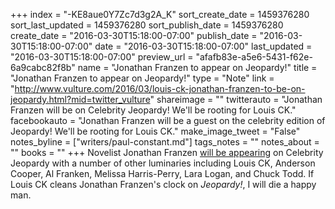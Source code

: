 +++
index = "-KE8aue0Y7Zc7d3g2A_K"
sort_create_date = 1459376280
sort_last_updated = 1459376280
sort_publish_date = 1459376280
create_date = "2016-03-30T15:18:00-07:00"
publish_date = "2016-03-30T15:18:00-07:00"
date = "2016-03-30T15:18:00-07:00"
last_updated = "2016-03-30T15:18:00-07:00"
preview_url = "afafb83e-a5e6-5431-f62e-6a9cabc82f8b"
name = "Jonathan Franzen to appear on Jeopardy!"
title = "Jonathan Franzen to appear on Jeopardy!"
type = "Note"
link = "http://www.vulture.com/2016/03/louis-ck-jonathan-franzen-to-be-on-jeopardy.html?mid=twitter_vulture"
shareimage = ""
twitterauto = "Jonathan Franzen will be on Celebrity Jeopardy! We'll be rooting for Louis CK."
facebookauto = "Jonathan Franzen will be a guest on the celebrity edition of Jeopardy! We'll be rooting for Louis CK."
make_image_tweet = "False"
notes_byline = ["writers/paul-constant.md"]
tags_notes = ""
notes_about = ""
books = ""
+++
Novelist Jonathan Franzen [will be appearing](http://www.vulture.com/2016/03/louis-ck-jonathan-franzen-to-be-on-jeopardy.html) on Celebrity Jeopardy with a number of other luminaries including Louis CK, Anderson Cooper, Al Franken, Melissa Harris-Perry, Lara Logan, and Chuck Todd. If Louis CK cleans Jonathan Franzen's clock on *Jeopardy!*, I will die a happy man.